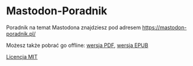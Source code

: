 # Mastodon-Poradnik

Poradnik na temat Mastodona znajdziesz pod adresem https://mastodon-poradnik.pl/

Możesz także pobrać go offline: [wersja PDF](https://mastodon-poradnik.pl/pdf), [wersja EPUB](https://mastodon-poradnik.pl/epub)

[Licencja MIT](https://github.com/lwojcik/Mastodon-Poradnik/blob/main/LICENSE)
